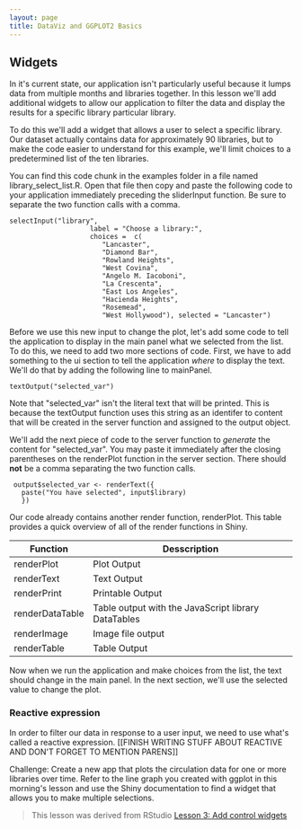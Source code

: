 ```yaml
---
layout: page
title: DataViz and GGPLOT2 Basics
---
```


Widgets
-------

In it's current state, our application isn't particularly useful because it lumps data from multiple months and libraries together. In this lesson we'll add additional widgets to allow our application to filter the data and display the results for a specific library particular library.

To do this we'll add a widget that allows a user to select a specific library. Our dataset actually contains data for approximately 90 libraries, but to make the code easier to understand for this example, we'll limit choices to a predetermined list of the ten libraries.

You can find this code chunk in the examples folder in a file named library\_select\_list.R. Open that file then copy and paste the following code to your application immediately preceding the sliderInput function. Be sure to separate the two function calls with a comma.


    selectInput("library", 
                        label = "Choose a library:",
                        choices =  c(
                           "Lancaster",
                           "Diamond Bar",
                           "Rowland Heights",
                           "West Covina",
                           "Angelo M. Iacoboni",
                           "La Crescenta",
                           "East Los Angeles",
                           "Hacienda Heights",
                           "Rosemead",
                           "West Hollywood"), selected = "Lancaster")
                           

Before we use this new input to change the plot, let's add some code to tell the application to display in the main panel what we selected from the list. To do this, we need to add two more sections of code. First, we have to add something to the ui section to tell the application *where* to display the text. We'll do that by adding the following line to mainPanel.

    textOutput("selected_var")

Note that "selected\_var" isn't the literal text that will be printed. This is because the textOutput function uses this string as an identifer to content that will be created in the server function and assigned to the output object.

We'll add the next piece of code to the server function to *generate* the content for "selected\_var". You may paste it immediately after the closing parentheses on the renderPlot function in the server section. There should **not** be a comma separating the two function calls.

     output$selected_var <- renderText({ 
       paste("You have selected", input$library)
       })
       

Our code already contains another render function, renderPlot. This table provides a quick overview of all of the render functions in Shiny.

| Function        | Desscription                                        |
|-----------------|-----------------------------------------------------|
| renderPlot      | Plot Output                                         |
| renderText      | Text Output                                         |
| renderPrint     | Printable Output                                    |
| renderDataTable | Table output with the JavaScript library DataTables |
| renderImage     | Image file output                                   |
| renderTable     | Table Output                                        |

Now when we run the application and make choices from the list, the text should change in the main panel. In the next section, we'll use the selected value to change the plot.

### Reactive expression

In order to filter our data in response to a user input, we need to use what's called a reactive expression. \[\[FINISH WRITING STUFF ABOUT REACTIVE AND DON'T FORGET TO MENTION PARENS\]\]

Challenge: Create a new app that plots the circulation data for one or more libraries over time. Refer to the line graph you created with ggplot in this morning's lesson and use the Shiny documentation to find a widget that allows you to make multiple selections.

> This lesson was derived from RStudio [Lesson 3: Add control widgets](https://shiny.rstudio.com/tutorial/written-tutorial/lesson3/)
